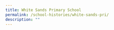 ```yaml
---
title: White Sands Primary School
permalink: /school-histories/white-sands-pri/
description: ""
---
```

